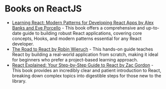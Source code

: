 # Books on ReactJS

*   [Learning React: Modern Patterns for Developing React Apps by Alex Banks and Eve Porcello](https://www.amazon.com/Learning-React-Modern-Patterns-Developing/dp/1492051720/) - This book offers a comprehensive and up-to-date guide to building robust React applications, covering core concepts, Hooks, and modern patterns essential for any React developer.
*   [The Road to React by Robin Wieruch](https://www.robinwieruch.de/the-road-to-react/) - This hands-on guide teaches React by building a real-world application from scratch, making it ideal for beginners who prefer a project-based learning approach.
*   [React Explained: Your Step-by-Step Guide to React by Zac Gordon](https://www.amazon.com/React-Explained-Step-Step-Guide/dp/1732049818/) - This book provides an incredibly clear and patient introduction to React, breaking down complex topics into digestible steps for those new to the library.